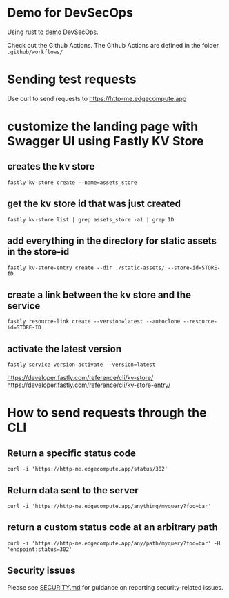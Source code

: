 # Demo for DevSecOps

Using rust to demo DevSecOps. 

Check out the Github Actions. The Github Actions are defined in the folder `.github/workflows/`

# Sending test requests

Use curl to send requests to https://http-me.edgecompute.app

# customize the landing page with Swagger UI using Fastly KV Store

## creates the kv store
`fastly kv-store create --name=assets_store`

## get the kv store id that was just created
`fastly kv-store list | grep assets_store -a1 | grep ID`

## add everything in the directory for static assets in the store-id
`fastly kv-store-entry create --dir ./static-assets/ --store-id=STORE-ID`

## create a link between the kv store and the service
`fastly resource-link create --version=latest --autoclone --resource-id=STORE-ID`

## activate the latest version
`fastly service-version activate --version=latest`

https://developer.fastly.com/reference/cli/kv-store/
https://developer.fastly.com/reference/cli/kv-store-entry/


# How to send requests through the CLI

## Return a specific status code
`curl -i 'https://http-me.edgecompute.app/status/302'`

## Return data sent to the server
`curl -i 'https://http-me.edgecompute.app/anything/myquery?foo=bar'`

## return a custom status code at an arbitrary path

`curl -i 'https://http-me.edgecompute.app/any/path/myquery?foo=bar' -H 'endpoint:status=302'`

## Security issues

Please see [SECURITY.md](SECURITY.md) for guidance on reporting security-related issues.
